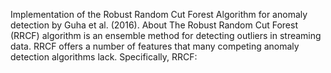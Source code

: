 Implementation of the Robust Random Cut Forest Algorithm for anomaly detection by Guha et al. (2016).
About
The Robust Random Cut Forest (RRCF) algorithm is an ensemble method for detecting outliers in streaming data. RRCF offers a number of features that many competing anomaly detection algorithms lack. Specifically, RRCF:
